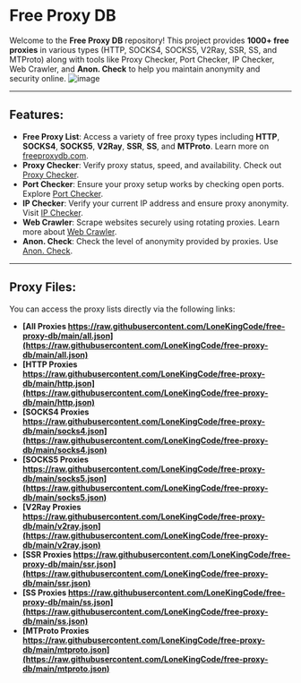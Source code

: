 # Free Proxy DB

Welcome to the **Free Proxy DB** repository! This project provides **1000+ free proxies** in various types (HTTP, SOCKS4, SOCKS5, V2Ray, SSR, SS, and MTProto) along with tools like Proxy Checker, Port Checker, IP Checker, Web Crawler, and **Anon. Check** to help you maintain anonymity and security online.
![image](https://github.com/user-attachments/assets/bc778fed-4f65-49a4-b206-b7d462029003)

---

## Features:

- **Free Proxy List**: Access a variety of free proxy types including **HTTP**, **SOCKS4**, **SOCKS5**, **V2Ray**, **SSR**, **SS**, and **MTProto**. Learn more on [freeproxydb.com](https://freeproxydb.com/).
- **Proxy Checker**: Verify proxy status, speed, and availability. Check out [Proxy Checker](https://freeproxydb.com/freeTools/proxyChecker).
- **Port Checker**: Ensure your proxy setup works by checking open ports. Explore [Port Checker](https://freeproxydb.com/freeTools/portChecker).
- **IP Checker**: Verify your current IP address and ensure proxy anonymity. Visit [IP Checker](https://freeproxydb.com/freeTools/ipChecker).
- **Web Crawler**: Scrape websites securely using rotating proxies. Learn more about [Web Crawler](https://freeproxydb.com/freeTools/webCrawler).
- **Anon. Check**: Check the level of anonymity provided by proxies. Use [Anon. Check](https://freeproxydb.com/anonChecker).

---

## Proxy Files:

You can access the proxy lists directly via the following links:

- **[All Proxies https://raw.githubusercontent.com/LoneKingCode/free-proxy-db/main/all.json](https://raw.githubusercontent.com/LoneKingCode/free-proxy-db/main/all.json)**
- **[HTTP Proxies https://raw.githubusercontent.com/LoneKingCode/free-proxy-db/main/http.json](https://raw.githubusercontent.com/LoneKingCode/free-proxy-db/main/http.json)**
- **[SOCKS4 Proxies https://raw.githubusercontent.com/LoneKingCode/free-proxy-db/main/socks4.json](https://raw.githubusercontent.com/LoneKingCode/free-proxy-db/main/socks4.json)**
- **[SOCKS5 Proxies https://raw.githubusercontent.com/LoneKingCode/free-proxy-db/main/socks5.json](https://raw.githubusercontent.com/LoneKingCode/free-proxy-db/main/socks5.json)**
- **[V2Ray Proxies https://raw.githubusercontent.com/LoneKingCode/free-proxy-db/main/v2ray.json](https://raw.githubusercontent.com/LoneKingCode/free-proxy-db/main/v2ray.json)**
- **[SSR Proxies https://raw.githubusercontent.com/LoneKingCode/free-proxy-db/main/ssr.json](https://raw.githubusercontent.com/LoneKingCode/free-proxy-db/main/ssr.json)**
- **[SS Proxies https://raw.githubusercontent.com/LoneKingCode/free-proxy-db/main/ss.json](https://raw.githubusercontent.com/LoneKingCode/free-proxy-db/main/ss.json)**
- **[MTProto Proxies https://raw.githubusercontent.com/LoneKingCode/free-proxy-db/main/mtproto.json](https://raw.githubusercontent.com/LoneKingCode/free-proxy-db/main/mtproto.json)**

